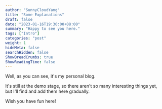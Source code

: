 ```yaml
---
author: "SunnyCloudYang"
title: "Some Explanations"
draft: false
date: "2023-01-16T19:30:00+08:00"
summary: "Happy to see you here."
tags: ["Intro"]
categories: "post"
weight: 1
hideMeta: false
searchHidden: false
ShowBreadCrumbs: true
ShowReadingTime: false
---
```


Well, as you can see, it's my personal blog.

It's still at the demo stage, so there aren't so many interesting things yet, but I'll find and add them here gradually.

Wish you have fun here!
